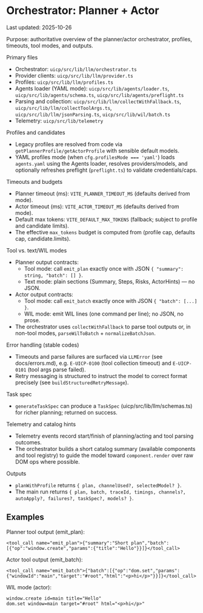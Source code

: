 # Orchestrator: Planner + Actor

Last updated: 2025-10-26

Purpose: authoritative overview of the planner/actor orchestrator, profiles, timeouts, tool modes, and outputs.

Primary files
- Orchestrator: `uicp/src/lib/llm/orchestrator.ts`
- Provider clients: `uicp/src/lib/llm/provider.ts`
- Profiles: `uicp/src/lib/llm/profiles.ts`
- Agents loader (YAML mode): `uicp/src/lib/agents/loader.ts`, `uicp/src/lib/agents/schema.ts`, `uicp/src/lib/agents/preflight.ts`
- Parsing and collection: `uicp/src/lib/llm/collectWithFallback.ts`, `uicp/src/lib/llm/collectToolArgs.ts`, `uicp/src/lib/llm/jsonParsing.ts`, `uicp/src/lib/wil/batch.ts`
- Telemetry: `uicp/src/lib/telemetry`

Profiles and candidates
- Legacy profiles are resolved from code via `getPlannerProfile/getActorProfile` with sensible default models.
- YAML profiles mode (when `cfg.profilesMode === 'yaml'`) loads `agents.yaml` using the Agents loader, resolves providers/models, and optionally refreshes preflight (`preflight.ts`) to validate credentials/caps.

Timeouts and budgets
- Planner timeout (ms): `VITE_PLANNER_TIMEOUT_MS` (defaults derived from mode).
- Actor timeout (ms): `VITE_ACTOR_TIMEOUT_MS` (defaults derived from mode).
- Default max tokens: `VITE_DEFAULT_MAX_TOKENS` (fallback; subject to profile and candidate limits).
- The effective `max_tokens` budget is computed from (profile cap, defaults cap, candidate.limits).

Tool vs. text/WIL modes
- Planner output contracts:
  - Tool mode: call `emit_plan` exactly once with JSON `{ "summary": string, "batch": [] }`.
  - Text mode: plain sections (Summary, Steps, Risks, ActorHints) — no JSON.
- Actor output contracts:
  - Tool mode: call `emit_batch` exactly once with JSON `{ "batch": [...] }`.
  - WIL mode: emit WIL lines (one command per line); no JSON, no prose.
- The orchestrator uses `collectWithFallback` to parse tool outputs or, in non-tool modes, `parseWilToBatch` + `normalizeBatchJson`.

Error handling (stable codes)
- Timeouts and parse failures are surfaced via `LLMError` (see docs/errors.md), e.g. `E-UICP-0100` (tool collection timeout) and `E-UICP-0101` (tool args parse failed).
- Retry messaging is structured to instruct the model to correct format precisely (see `buildStructuredRetryMessage`).

Task spec
- `generateTaskSpec` can produce a `TaskSpec` (uicp/src/lib/llm/schemas.ts) for richer planning; returned on success.

Telemetry and catalog hints
- Telemetry events record start/finish of planning/acting and tool parsing outcomes.
- The orchestrator builds a short catalog summary (available components and tool registry) to guide the model toward `component.render` over raw DOM ops where possible.

Outputs
- `planWithProfile` returns `{ plan, channelUsed?, selectedModel? }`.
- The main run returns `{ plan, batch, traceId, timings, channels?, autoApply?, failures?, taskSpec?, models? }`.

## Examples

Planner tool output (emit_plan):

```
<tool_call name="emit_plan">{"summary":"Short plan","batch":[{"op":"window.create","params":{"title":"Hello"}}]}</tool_call>
```

Actor tool output (emit_batch):

```
<tool_call name="emit_batch">{"batch":[{"op":"dom.set","params":{"windowId":"main","target":"#root","html":"<p>hi</p>"}}]}</tool_call>
```

WIL mode (actor):

```
window.create id=main title="Hello"
dom.set window=main target="#root" html="<p>hi</p>"
```
